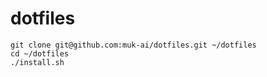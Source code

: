 # dotfiles

```
git clone git@github.com:muk-ai/dotfiles.git ~/dotfiles
cd ~/dotfiles
./install.sh
```
